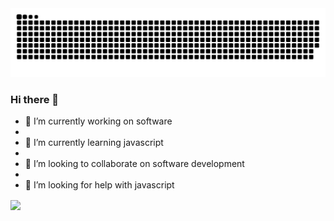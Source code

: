   <picture>
  <source media="(prefers-color-scheme: dark)" srcset="https://raw.githubusercontent.com/platane/platane/output/github-contribution-grid-snake-dark.svg">
  <source media="(prefers-color-scheme: light)" srcset="https://raw.githubusercontent.com/platane/platane/output/github-contribution-grid-snake.svg">
  <img alt="github contribution grid snake animation" src="https://raw.githubusercontent.com/platane/platane/output/github-contribution-grid-snake.svg">
</picture>

### Hi there 👋

- 🔭 I’m currently working on software
- 
- 🌱 I’m currently learning javascript
- 
- 👯 I’m looking to collaborate on software development
- 
- 🤔 I’m looking for help with javascript

<img src="https://github-readme-stats.vercel.app/api?username=YasinK0C&show_icons=true&theme=dracula" align='center' width="55%">

<!--
**YasinK0C/YasinK0C** is a ✨ _special_ ✨ repository because its `README.md` (this file) appears on your GitHub profile.

Here are some ideas to get you started:

- 🔭 I’m currently working on ...
- 🌱 I’m currently learning ...
- 👯 I’m looking to collaborate on ...
- 🤔 I’m looking for help with ...
- 💬 Ask me about ...
- 📫 How to reach me: ...
- 😄 Pronouns: ...
- ⚡ Fun fact: ...
-->
